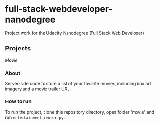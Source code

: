 # full-stack-webdeveloper-nanodegree
Project work for the Udacity Nanodegree (Full Stack Web Developer)

## Projects

*Movie*

### About
Server-side code to store a list of your favorite movies, including box art imagery and a movie trailer URL.

### How to run
To run the project, clone this repository directory, open folder 'movie' and run `entertainment_center.py`.

